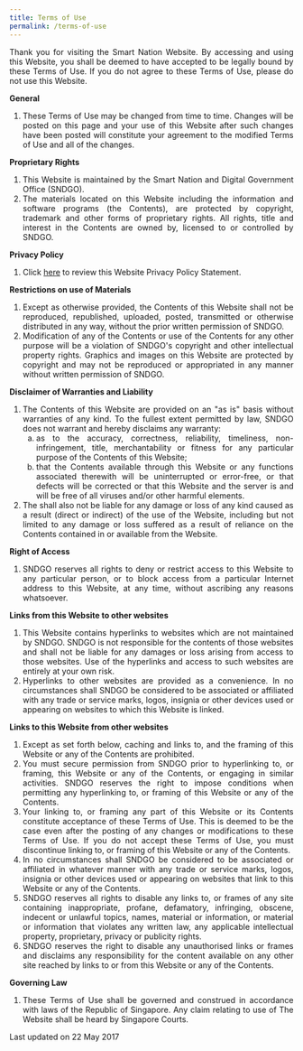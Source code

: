 ```yaml
---
title: Terms of Use
permalink: /terms-of-use
---
```

<p style="text-align: justify;">Thank you for visiting the Smart Nation Website. By accessing and using this Website, you shall be deemed to have accepted to be legally bound by these Terms of Use. If you do not agree to these Terms of Use, please do not use this Website.</p>

<p><strong>General</strong></p>

<ol style="list-style-type: decimal; text-align: justify;">
    <li>These Terms of Use may be changed from time to time. Changes will be posted on this page and your use of this Website after such changes have been posted will constitute your agreement to the modified Terms of Use and all of the changes.</li>
</ol>

<p style="text-align: justify;"><strong>Proprietary Rights</strong></p>

<ol style="list-style-type: decimal; text-align: justify;">
    <li>This Website is maintained by the Smart Nation and Digital Government Office (SNDGO).</li>
    <li>The materials located on this Website including the information and software programs (the Contents), are protected by copyright, trademark and other forms of proprietary rights. All rights, title and interest in the Contents are owned by, licensed to or controlled by SNDGO.</li>
</ol>

<p style="text-align: justify;"><strong>Privacy Policy</strong></p>

<ol style="list-style-type: decimal; text-align: justify;">
    <li>Click <a href="/privacy/">here</a> to review this Website Privacy Policy Statement.</li>
</ol>

<p style="text-align: justify;"><strong>Restrictions on use of Materials</strong></p>

<ol style="list-style-type: decimal; text-align: justify;">
    <li>Except as otherwise provided, the Contents of this Website shall not be reproduced, republished, uploaded, posted, transmitted or otherwise distributed in any way, without the prior written permission of SNDGO.</li>
    <li>Modification of any of the Contents or use of the Contents for any other purpose will be a violation of SNDGO's copyright and other intellectual property rights. Graphics and images on this Website are protected by copyright and may not be reproduced or appropriated in any manner without written permission of SNDGO.</li>
</ol>

<p style="text-align: justify;"><strong>Disclaimer of Warranties and Liability</strong></p>

<ol style="list-style-type: decimal; text-align: justify;">
    <li>The Contents of this Website are provided on an "as is" basis without warranties of any kind. To the fullest extent permitted by law, SNDGO does not warrant and hereby disclaims any warranty:
    <ol style="list-style-type: lower-alpha; text-align: justify;">
        <li>as to the accuracy, correctness, reliability, timeliness, non-infringement, title, merchantability or fitness for any particular purpose of the Contents of this Website;</li>
        <li>that the Contents available through this Website or any functions associated therewith will be uninterrupted or error-free, or that defects will be corrected or that this Website and the server is and will be free of all viruses and/or other harmful elements.</li>
    </ol>
    </li>
    <li>The shall also not be liable for any damage or loss of any kind caused as a result (direct or indirect) of the use of the Website, including but not limited to any damage or loss suffered as a result of reliance on the Contents contained in or available from the Website.</li>
</ol>

<p style="text-align: justify;"><strong>Right of Access</strong></p>

<ol style="list-style-type: decimal; text-align: justify;">
    <li>SNDGO reserves all rights to deny or restrict access to this Website to any particular person, or to block access from a particular Internet address to this Website, at any time, without ascribing any reasons whatsoever.</li>
</ol>

<p style="text-align: justify;"><strong>Links from this Website to other websites</strong></p>

<ol style="list-style-type: decimal; text-align: justify;">
    <li>This Website contains hyperlinks to websites which are not maintained by SNDGO. SNDGO is not responsible for the contents of those websites and shall not be liable for any damages or loss arising from access to those websites. Use of the hyperlinks and access to such websites are entirely at your own risk.</li>
    <li>Hyperlinks to other websites are provided as a convenience. In no circumstances shall SNDGO be considered to be associated or affiliated with any trade or service marks, logos, insignia or other devices used or appearing on websites to which this Website is linked.</li>
</ol>

<p style="text-align: justify;"><strong>Links to this Website from other websites</strong></p>

<ol style="list-style-type: decimal; text-align: justify;">
    <li>Except as set forth below, caching and links to, and the framing of this Website or any of the Contents are prohibited.</li>
    <li>You must secure permission from SNDGO prior to hyperlinking to, or framing, this Website or any of the Contents, or engaging in similar activities. SNDGO reserves the right to impose conditions when permitting any hyperlinking to, or framing of this Website or any of the Contents.</li>
    <li>Your linking to, or framing any part of this Website or its Contents constitute acceptance of these Terms of Use. This is deemed to be the case even after the posting of any changes or modifications to these Terms of Use. If you do not accept these Terms of Use, you must discontinue linking to, or framing of this Website or any of the Contents.</li>
    <li>In no circumstances shall SNDGO be considered to be associated or affiliated in whatever manner with any trade or service marks, logos, insignia or other devices used or appearing on websites that link to this Website or any of the Contents.</li>
    <li>SNDGO reserves all rights to disable any links to, or frames of any site containing inappropriate, profane, defamatory, infringing, obscene, indecent or unlawful topics, names, material or information, or material or information that violates any written law, any applicable intellectual property, proprietary, privacy or publicity rights.</li>
    <li>SNDGO reserves the right to disable any unauthorised links or frames and disclaims any responsibility for the content available on any other site reached by links to or from this Website or any of the Contents.</li>
</ol>

<p style="text-align: justify;"><strong>Governing Law</strong></p>

<ol style="list-style-type: decimal; text-align: justify;">
    <li>These Terms of Use shall be governed and construed in accordance with laws of the Republic of Singapore. Any claim relating to use of The Website shall be heard by Singapore Courts.</li>
</ol>

<div class="updated_date">
<div id="SnpoInnerOneContent_T98B1101A018_DivCode">
    <span class="update">
        <span>
            Last updated on 22 May 2017
        </span>
    </span>
</div>
</div>